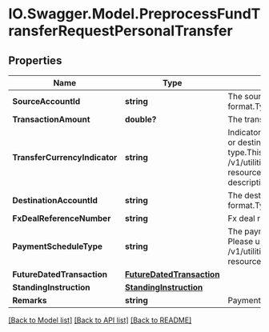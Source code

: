 # IO.Swagger.Model.PreprocessFundTransferRequestPersonalTransfer
## Properties

Name | Type | Description | Notes
------------ | ------------- | ------------- | -------------
**SourceAccountId** | **string** | The source account identifier in encrypted format.Typically, this is not displayed to the customer. | 
**TransactionAmount** | **double?** | The transaction amount | 
**TransferCurrencyIndicator** | **string** | Indicator to specify whether the transfer is in source or destination account currency.The payment type.This is a reference data field. Please use /v1/utilities/referenceData/{transferCurrencyIndicator} resource to get valid value of this field with description. | 
**DestinationAccountId** | **string** | The destination account identifier in encrypted format.Typically, this is not displayed to the customer. | 
**FxDealReferenceNumber** | **string** | Fx deal reference number | [optional] 
**PaymentScheduleType** | **string** | The payment schedule type. This is a reference data. Please use /v1/utilities/referenceData/{paymentScheduleType} resource to get valid value of this field. | [optional] 
**FutureDatedTransaction** | [**FutureDatedTransaction**](FutureDatedTransaction.md) |  | [optional] 
**StandingInstruction** | [**StandingInstruction**](StandingInstruction.md) |  | [optional] 
**Remarks** | **string** | Payment notes. Free text from screen | [optional] 

[[Back to Model list]](../README.md#documentation-for-models) [[Back to API list]](../README.md#documentation-for-api-endpoints) [[Back to README]](../README.md)

